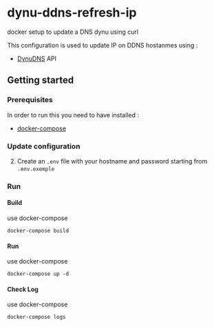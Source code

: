# dynu-ddns-refresh-ip
docker setup to update a DNS dynu using curl

This configuration is used to update IP on DDNS hostanmes using :

- [DynuDNS](https://www.dynu.com/en-US/) API

## Getting started

### Prerequisites
In order to run this you need to have installed : 
- [docker-compose](https://docs.docker.com/compose/)

### Update configuration
2. Create an `.env` file with your hostname and password starting from `.env.exemple`

### Run 

#### Build

use docker-compose

`docker-compose build`

#### Run

use docker-compose

`docker-compose up -d`

#### Check Log

use docker-compose

`docker-compose logs`
